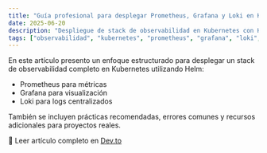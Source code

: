 ```yaml
---
title: "Guía profesional para desplegar Prometheus, Grafana y Loki en Kubernetes con Helm"
date: 2025-06-20
description: "Despliegue de stack de observabilidad en Kubernetes con Helm charts oficiales."
tags: ["observabilidad", "kubernetes", "prometheus", "grafana", "loki", "helm"]
---
```


En este artículo presento un enfoque estructurado para desplegar un stack de observabilidad completo en Kubernetes utilizando Helm:

- Prometheus para métricas
- Grafana para visualización
- Loki para logs centralizados

También se incluyen prácticas recomendadas, errores comunes y recursos adicionales para proyectos reales.

📖 Leer artículo completo en [Dev.to](https://dev.to/alefiengo/guia-profesional-para-desplegar-prometheus-grafana-y-loki-en-kubernetes-con-helm-2743)
